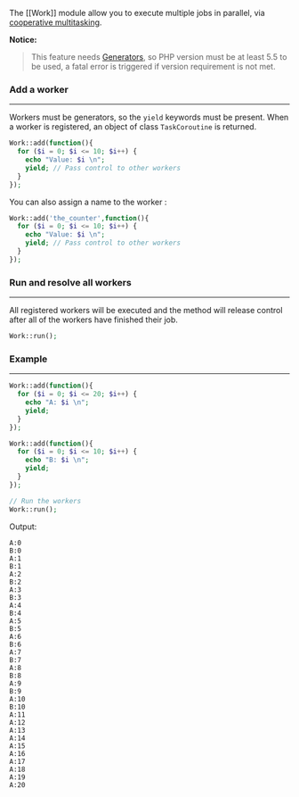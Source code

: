 The [[Work]] module allow you to execute multiple jobs in parallel, via [cooperative multitasking](http://en.wikipedia.org/wiki/Cooperative_multitasking).

**Notice:**
> This feature needs [Generators](http://php.net/manual/it/language.generators.overview.php), so PHP version must be at least 5.5 to be used, a fatal error is triggered if version requirement is not met.

### Add a worker
---

Workers must be generators, so the `yield` keywords must be present. When a worker is registered, an object of class `TaskCoroutine` is returned.

```php
Work::add(function(){
  for ($i = 0; $i <= 10; $i++) {
    echo "Value: $i \n";
    yield; // Pass control to other workers
  }
});
```

You can also assign a name to the worker : 

```php
Work::add('the_counter',function(){
  for ($i = 0; $i <= 10; $i++) {
    echo "Value: $i \n";
    yield; // Pass control to other workers
  }
});
```


### Run and resolve all workers
---

All registered workers will be executed and the method will release control after all of the workers have finished their job.

```php
Work::run();
```

### Example
---

```php
Work::add(function(){
  for ($i = 0; $i <= 20; $i++) {
    echo "A: $i \n";
    yield;
  }
});

Work::add(function(){
  for ($i = 0; $i <= 10; $i++) {
    echo "B: $i \n";
    yield;
  }
});

// Run the workers
Work::run();
```

Output:

```
A:0
B:0
A:1
B:1
A:2
B:2
A:3
B:3
A:4
B:4
A:5
B:5
A:6
B:6
A:7
B:7
A:8
B:8
A:9
B:9
A:10
B:10
A:11
A:12
A:13
A:14
A:15
A:16
A:17
A:18
A:19
A:20
```
